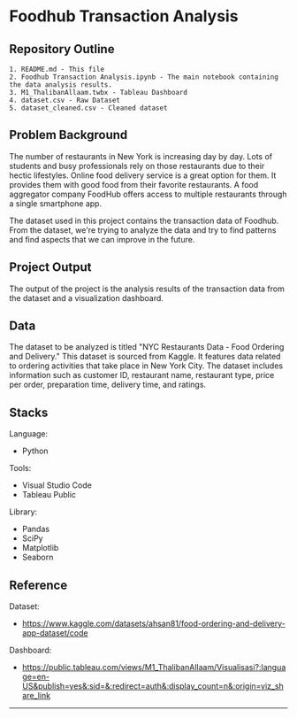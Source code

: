 # Foodhub Transaction Analysis

## Repository Outline
```
1. README.md - This file
2. Foodhub Transaction Analysis.ipynb - The main notebook containing the data analysis results.
3. M1_ThalibanAllaam.twbx - Tableau Dashboard
4. dataset.csv - Raw Dataset
5. dataset_cleaned.csv - Cleaned dataset
```

## Problem Background
The number of restaurants in New York is increasing day by day. Lots of students and busy professionals rely on those restaurants due to their hectic lifestyles. Online food delivery service is a great option for them. It provides them with good food from their favorite restaurants. A food aggregator company FoodHub offers access to multiple restaurants through a single smartphone app.

The dataset used in this project contains the transaction data of Foodhub. From the dataset, we're trying to analyze the data and try to find patterns and find aspects that we can improve in the future.

## Project Output
The output of the project is the analysis results of the transaction data from the dataset and a visualization dashboard.

## Data
The dataset to be analyzed is titled "NYC Restaurants Data - Food Ordering and Delivery." This dataset is sourced from Kaggle. It features data related to ordering activities that take place in New York City. The dataset includes information such as customer ID, restaurant name, restaurant type, price per order, preparation time, delivery time, and ratings.

## Stacks
Language:
- Python

Tools:
- Visual Studio Code
- Tableau Public

Library:
- Pandas
- SciPy
- Matplotlib
- Seaborn

## Reference
Dataset:
- https://www.kaggle.com/datasets/ahsan81/food-ordering-and-delivery-app-dataset/code

Dashboard:
- https://public.tableau.com/views/M1_ThalibanAllaam/Visualisasi?:language=en-US&publish=yes&:sid=&:redirect=auth&:display_count=n&:origin=viz_share_link
---
